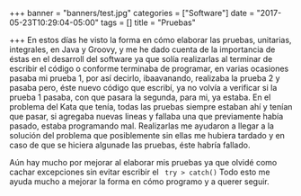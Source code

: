 +++
banner = "banners/test.jpg"
categories = ["Software"]
date = "2017-05-23T10:29:04-05:00"
tags = []
title = "Pruebas"

+++
 En estos días he visto la forma en cómo elaborar las pruebas, unitarias, integrales, en Java y Groovy, y me he dado cuenta de la importancia de éstas en el desarroll del software ya que solía realizarlas al terminar de escribir el código o conforme terminaba de programar, en varias ocasiones pasaba mi prueba 1, por así decirlo, ibaavanando, realizaba la prueba 2 y pasaba pero, éste nuevo código que escribí, ya no volvía a verificar si la prueba 1 pasaba, con que pasara la segunda, para mi, ya  estaba. En el problema del Kata que tenía, todas las pruebas siempre estaban ahí y tenían que pasar, si agregaba nuevas lineas y fallaba una que previamente había pasado, estaba programando mal. Realizarlas me ayudaron a llegar a la solución del problema que posiblemente sin ellas me hubiera tardado y en caso de que se hiciera algunade las pruebas, éste habría fallado.

 Aún hay mucho por mejorar al elaborar mis pruebas ya que olvidé como cachar excepciones sin evitar escribir el <code> try > catch()</code>
 Todo esto me ayuda mucho a mejorar la forma en cómo programo y a querer seguir.

